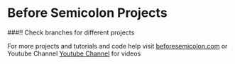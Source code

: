 # Before Semicolon Projects

###!! Check branches for different projects

For more projects and tutorials and code help visit [beforesemicolon.com](https://beforesemicolon.com) or Youtube Channel [Youtube Channel](https://www.youtube.com/before-semicolon) for videos
